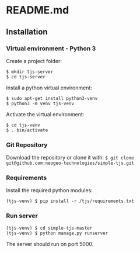 # README.md

## Installation

### Virtual environment - Python 3


Create a project folder:

    $ mkdir tjs-server
    $ cd tjs-server

Install a python virtual environment:

    $ sudo apt-get install python3-venv
    $ python3 -m venv tjs-venv

Activate the virtual environment:

    $ cd tjs-venv
    $ . bin/activate


### Git Repository

Download the repository or clone it with:
`$ git clone git@github.com:neogeo-technologies/simple-tjs.git`


### Requirements

Install the required python modules:

    (tjs-venv) $ pip install -r /tjs/requirements.txt


### Run server

    (tjs-venv) $ cd simple-tjs-master
    (tjs-venv) $ python manage.py runserver

The server should run on port 5000.
